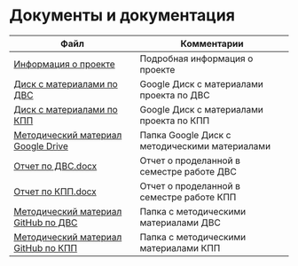 # Документы и документация

| Файл                                             | Комментарии                                    |
| ------------------------------------------------ | ---------------------------------------------- |
| [Информация о проекте](https://github.com/DanielPetrow/PDUnity2020/blob/main/README.md) | Подробная информация о проекте |
| [Диск с материалами по ДВС](https://drive.google.com/drive/folders/1VvtcNlVwmfEkRlCcUutzGRLgceDrluz6?usp=sharing) | Google Диск с материалами проекта по ДВС|
| [Диск с материалами по КПП](https://drive.google.com/drive/folders/1HTHRfnxnfk79M68WTr56kxbwChZD4OdV?usp=sharing) | Google Диск с материалами проекта по КПП|
| [Методический материал Google Drive](https://drive.google.com/drive/folders/1HTHRfnxnfk79M68WTr56kxbwChZD4OdV?usp=sharing) | Папка Google Диск с методическими материалами |
| [Отчет по ДВС.docx](https://github.com/DanielPetrow/PDUnity2020/blob/main/docs/%D0%9E%D1%82%D1%87%D0%B5%D1%82%20%D0%BA%D0%BE%D0%BC%D0%B0%D0%BD%D0%B4%D1%8B.%20Unity.%20%D0%94%D0%92%D0%A1.docx) | Отчет о проделанной в семестре работе ДВС|
| [Отчет по КПП.docx](https://github.com/DanielPetrow/PDUnity2020/blob/main/docs/%D0%9E%D1%82%D1%87%D0%B5%D1%82%20UNITY%20%D0%9C%D0%9A%D0%9F%D0%9F.docx) | Отчет о проделанной в семестре работе КПП|
| [Методический материал GitHub по ДВС]() | Папка с методическими материалами ДВС|
| [Методический материал GitHub по КПП]() | Папка с методическими материалами КПП|
